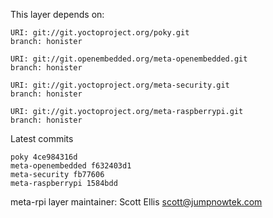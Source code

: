 This layer depends on:

    URI: git://git.yoctoproject.org/poky.git
    branch: honister

    URI: git://git.openembedded.org/meta-openembedded.git
    branch: honister

    URI: git://git.yoctoproject.org/meta-security.git
    branch: honister

    URI: git://git.yoctoproject.org/meta-raspberrypi.git
    branch: honister

Latest commits

    poky 4ce984316d
    meta-openembedded f632403d1
    meta-security fb77606
    meta-raspberrypi 1584bdd

meta-rpi layer maintainer: Scott Ellis <scott@jumpnowtek.com>
